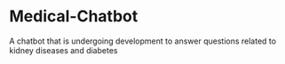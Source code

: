 # Medical-Chatbot
A chatbot that is undergoing development to answer questions related to kidney diseases and diabetes
